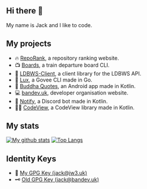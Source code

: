 ## Hi there 👋
My name is Jack and I like to code.

## My projects
- 🔥 [RepoRank](https://github.com/jackdevey/reporank), a repository ranking website.
- 📺 [Boards](https://github.com/jackdevey/boards), a train departure board CLI.
- 🚅 [LDBWS-Client](https://github.com/jackdevey/ldbws-client), a client library for the LDBWS API.
- 🚨 [Lux](https://github.com/jackdevey/lux), a Govee CLI made in Go.
- 📱 [Buddha Quotes](https://github.com/bandev/buddha-quotes), an Android app made in Kotlin.
- 💻 [bandev.uk](https://bandev.uk), developer organisation website.
- 🤖 [Notify](https://github.com/bandev/notify), a Discord bot made in Kotlin.
- 👩‍💻 [CodeView](https://github.com/jackdevey/codeview), a CodeView library made in Kotlin.

## My stats
[![My github stats](https://github-readme-stats-one-bice.vercel.app/api?username=jackdevey&show_icons=true&include_all_commits=true&theme=github_dark&count_private=true&role=OWNER,ORGANIZATION_MEMBER)](https://github.com/anuraghazra/github-readme-stats)
[![Top Langs](https://github-readme-stats.vercel.app/api/top-langs/?username=jackdevey&layout=compact&theme=github_dark)](https://github.com/anuraghazra/github-readme-stats)

## Identity Keys
- 🔑 [My GPG Key (jack@jw3.uk)](https://keys.openpgp.org/search?q=jack%40jw3.uk)
- 🗝 [Old GPG Key (jack@bandev.uk)](https://keys.openpgp.org/search?q=jack%40bandev.uk)
